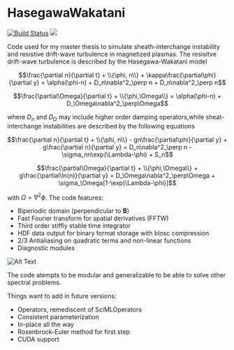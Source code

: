 ﻿# HasegawaWakatani

[![Build Status](https://github.com/JohannesMorkrid/HasegawaWakatani/actions/workflows/CI.yml/badge.svg?branch=main)](https://github.com/JohannesMorkrid/HasegawaWakatani/actions/workflows/CI.yml?query=branch%3Amain)
[![](https://img.shields.io/badge/docs-dev-blue.svg)](https://JohannesMorkrid.github.io/HasegawaWakatani.jl/dev)

Code used for my master thesis to simulate sheath-interchange instability and resistive drift-wave turbulence in magnetized plasmas.
The resisitve drift-wave turbulence is described by the Hasegawa-Wakatani model

$$\frac{\partial n}{\partial t} + \\{\phi, n\\} + \kappa\frac{\partial\phi}{\partial y} = \alpha(\phi-n) + D_n\nabla^2_\perp n + D_n\nabla^2_\perp n$$

$$\frac{\partial\Omega}{\partial t} + \\{\phi,\Omega\\} = \alpha(\phi-n) + D_\Omega\nabla^2_\perp\Omega$$

where $D_n$ and $D_\Omega$ may include higher order damping operators,while sheat-interchange instabilities are described by the following equations

$$\frac{\partial n}{\partial t} + \\{\phi, n\\} - gn\frac{\partial\phi}{\partial y} + g\frac{\partial n}{\partial y} = D_n\nabla^2_\perp n - \sigma_nn\exp(\Lambda-\phi) + S_n$$

$$\frac{\partial\Omega}{\partial t} + \\{\phi,\Omega\\} + g\frac{\partial\ln(n)}{\partial y} = D_\Omega\nabla^2_\perp\Omega + \sigma_\Omega[1-\exp(\Lambda-\phi)]$$

with $\Omega = \nabla^2\phi$. The code features:
* Biperiodic domain (perpendicular to $\textbf{B}$)
* Fast Fourier transform for spatial derivatives (FFTW)
* Third order stiffly stable time integrator
* HDF data output for binary format storage with blosc compression
* 2/3 Antialiasing on quadratic terms and non-linear functions
* Diagnostic modules

![Alt Text](assets/vorticity.gif)

The code atempts to be modular and generalizable to be able to solve other spectral problems. 

Things want to add in future versions:
* Operators, remediscent of SciMLOperators
* Consistent parameterization
* In-place all the way
* Rosenbrock-Euler method for first step
* CUDA support


